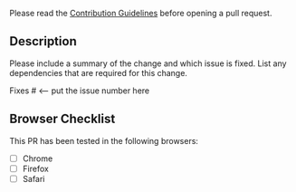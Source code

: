 Please read the [Contribution Guidelines](../CONTRIBUTING.md) before opening a pull request.

## Description

Please include a summary of the change and which issue is fixed. List any dependencies that are required for this change.

Fixes # <-- put the issue number here

## Browser Checklist

This PR has been tested in the following browsers:

- [ ] Chrome
- [ ] Firefox
- [ ] Safari
